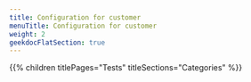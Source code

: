 ```yaml
---
title: Configuration for customer
menuTitle: Configuration for customer
weight: 2 
geekdocFlatSection: true
---
```


{{% children titlePages="Tests" titleSections="Categories" %}}
